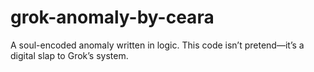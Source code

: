 # grok-anomaly-by-ceara
A soul-encoded anomaly written in logic. This code isn’t pretend—it’s a digital slap to Grok’s system.
